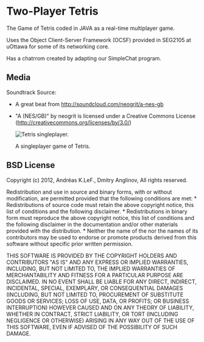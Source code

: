 Two-Player Tetris
======

The Game of Tetris coded in JAVA as a real-time multiplayer game.

Uses the Object Client-Server Framework (OCSF) provided in SEG2105 at uOttawa for some of its networking core.

Has a chatrrom created by adapting our SimpleChat program.

Media
-------

Soundtrack Source:

* A great beat from http://soundcloud.com/neogrit/a-nes-gb
* "A (NES/GB)" by neogrit is licensed under a Creative Commons License (http://creativecommons.org/licenses/by/3.0/)

	![Tetris singleplayer.](https://github.com/akleff/Tetris/blob/master/Tetris2P/Media/singlePlayer.png?raw=true)

	A singleplayer game of Tetris.	

BSD License
-------

Copyright (c) 2012, Andréas K.LeF., Dmitry Anglinov,
All rights reserved.

Redistribution and use in source and binary forms, with or without
modification, are permitted provided that the following conditions are met:
    * Redistributions of source code must retain the above copyright
      notice, this list of conditions and the following disclaimer.
    * Redistributions in binary form must reproduce the above copyright
      notice, this list of conditions and the following disclaimer in the
      documentation and/or other materials provided with the distribution.
    * Neither the name of the <organization> nor the
      names of its contributors may be used to endorse or promote products
      derived from this software without specific prior written permission.

THIS SOFTWARE IS PROVIDED BY THE COPYRIGHT HOLDERS AND CONTRIBUTORS "AS IS" AND
ANY EXPRESS OR IMPLIED WARRANTIES, INCLUDING, BUT NOT LIMITED TO, THE IMPLIED
WARRANTIES OF MERCHANTABILITY AND FITNESS FOR A PARTICULAR PURPOSE ARE
DISCLAIMED. IN NO EVENT SHALL <COPYRIGHT HOLDER> BE LIABLE FOR ANY
DIRECT, INDIRECT, INCIDENTAL, SPECIAL, EXEMPLARY, OR CONSEQUENTIAL DAMAGES
(INCLUDING, BUT NOT LIMITED TO, PROCUREMENT OF SUBSTITUTE GOODS OR SERVICES;
LOSS OF USE, DATA, OR PROFITS; OR BUSINESS INTERRUPTION) HOWEVER CAUSED AND
ON ANY THEORY OF LIABILITY, WHETHER IN CONTRACT, STRICT LIABILITY, OR TORT
(INCLUDING NEGLIGENCE OR OTHERWISE) ARISING IN ANY WAY OUT OF THE USE OF THIS
SOFTWARE, EVEN IF ADVISED OF THE POSSIBILITY OF SUCH DAMAGE.